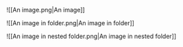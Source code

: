 ![[An image.png|An image]]

![[An image in folder.png|An image in folder]]

![[An image in nested folder.png|An image in nested folder]]

